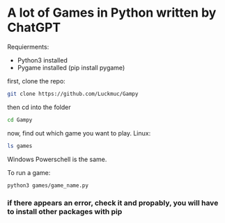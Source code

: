 # A lot of Games in Python written by ChatGPT

Requierments:
- Python3 installed
- Pygame installed (pip install pygame)

first, clone the repo:
```bash
git clone https://github.com/Luckmuc/Gampy
```
then cd into the folder
```bash
cd Gampy
```
now, find out which game you want to play.
Linux:
```bash
ls games
```
Windows Powerschell is the same.

To run a game: 
```bash
python3 games/game_name.py
```
### if there appears an error, check it and propably, you will have to install other packages with pip
